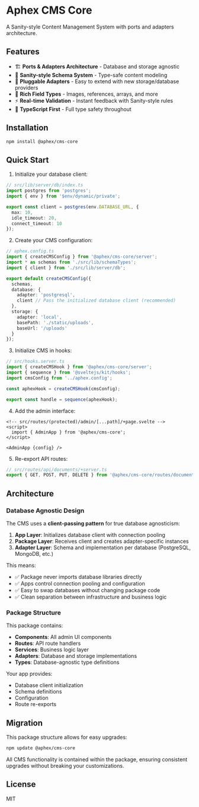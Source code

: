 # Aphex CMS Core

A Sanity-style Content Management System with ports and adapters architecture.

## Features

- 🏗️ **Ports & Adapters Architecture** - Database and storage agnostic
- 🎨 **Sanity-style Schema System** - Type-safe content modeling
- 🔌 **Pluggable Adapters** - Easy to extend with new storage/database providers
- 📝 **Rich Field Types** - Images, references, arrays, and more
- ⚡ **Real-time Validation** - Instant feedback with Sanity-style rules
- 🎯 **TypeScript First** - Full type safety throughout

## Installation

```bash
npm install @aphex/cms-core
```

## Quick Start

1. Initialize your database client:

```typescript
// src/lib/server/db/index.ts
import postgres from 'postgres';
import { env } from '$env/dynamic/private';

export const client = postgres(env.DATABASE_URL, {
  max: 10,
  idle_timeout: 20,
  connect_timeout: 10
});
```

2. Create your CMS configuration:

```typescript
// aphex.config.ts
import { createCMSConfig } from '@aphex/cms-core/server';
import * as schemas from './src/lib/schemaTypes';
import { client } from './src/lib/server/db';

export default createCMSConfig({
  schemas,
  database: {
    adapter: 'postgresql',
    client // Pass the initialized database client (recommended)
  },
  storage: {
    adapter: 'local',
    basePath: './static/uploads',
    baseUrl: '/uploads'
  }
});
```

3. Initialize CMS in hooks:

```typescript
// src/hooks.server.ts
import { createCMSHook } from '@aphex/cms-core/server';
import { sequence } from '@sveltejs/kit/hooks';
import cmsConfig from '../aphex.config';

const aphexHook = createCMSHook(cmsConfig);

export const handle = sequence(aphexHook);
```

4. Add the admin interface:

```svelte
<!-- src/routes/(protected)/admin/[...path]/+page.svelte -->
<script>
  import { AdminApp } from '@aphex/cms-core';
</script>

<AdminApp {config} />
```

5. Re-export API routes:

```typescript
// src/routes/api/documents/+server.ts
export { GET, POST, PUT, DELETE } from '@aphex/cms-core/routes/documents';
```

## Architecture

### Database Agnostic Design

The CMS uses a **client-passing pattern** for true database agnosticism:

1. **App Layer**: Initializes database client with connection pooling
2. **Package Layer**: Receives client and creates adapter-specific instances
3. **Adapter Layer**: Schema and implementation per database (PostgreSQL, MongoDB, etc.)

This means:
- ✅ Package never imports database libraries directly
- ✅ Apps control connection pooling and configuration
- ✅ Easy to swap databases without changing package code
- ✅ Clean separation between infrastructure and business logic

### Package Structure

This package contains:

- **Components**: All admin UI components
- **Routes**: API route handlers
- **Services**: Business logic layer
- **Adapters**: Database and storage implementations
- **Types**: Database-agnostic type definitions

Your app provides:
- Database client initialization
- Schema definitions
- Configuration
- Route re-exports

## Migration

This package structure allows for easy upgrades:

```bash
npm update @aphex/cms-core
```

All CMS functionality is contained within the package, ensuring consistent upgrades without breaking your customizations.

## License

MIT
